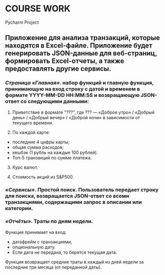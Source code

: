 # COURSE WORK

Pycharm Project

## Приложение для анализа транзакций, которые находятся в Excel-файле. Приложение будет генерировать JSON-данные для веб-страниц, формировать Excel-отчеты, а также предоставлять другие сервисы.

### *Страница «Главная»*. набор функций и главную функция, принимающую на вход строку с датой и временем в формате YYYY-MM-DD HH:MM:SS и возвращающую JSON-ответ со следующими данными:

1. Приветствие в формате "???", где ??? — «Доброе утро» / «Добрый день» / «Добрый вечер» / «Доброй ночи» в зависимости от текущего времени.

2. По каждой карте:
 - последние 4 цифры карты;
 - общая сумма расходов;
 - кешбэк (1 рубль на каждые 100 рублей).
 - Топ-5 транзакций по сумме платежа.
3. Курс валют.

4. Стоимость акций из S&P500.

### *«Сервисы»*. Простой поиск. Пользователь передает строку для поиска, возвращается JSON-ответ со всеми транзакциями, содержащими запрос в описании или категории.

### *«Отчёты»*. Траты по дням недели. 
Функция принимает на вход:

 - датафрейм с транзакциями,
 - опциональную дату.
 - Если дата не передана, то берется текущая дата.

Функция возвращает средние траты в каждый из дней недели за последние три месяца (от переданной даты).
